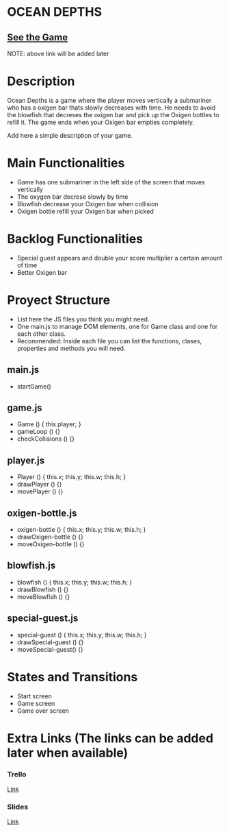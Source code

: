 


# OCEAN DEPTHS


## [See the Game](www.your-url-here.com)
NOTE: above link will be added later

# Description
Ocean Depths is a game where the player moves vertically a submariner who has a oxigen bar thats slowly decreases with time. He needs to avoid the blowfish that decreses the oxigen bar and pick up the Oxigen bottles to refill it. The game ends when your Oxigen bar empties completely.

Add here a simple description of your game.

# Main Functionalities

- Game has one submariner in the left side of the screen that moves vertically
- The oxygen bar decrese slowly by time 
- Blowfish decrease your Oxigen bar when collision 
- Oxigen bottle refill your Oxigen bar when picked


# Backlog Functionalities

- Special guest appears and double your score multiplier a certain amount of time 
- Better Oxigen bar 

# Proyect Structure

- List here the JS files you think you might need. 
- One main.js to manage DOM elements, one for Game class and one for each other class.
- Recommended: Inside each file you can list the functions, clases, properties and methods you will need.


## main.js

- startGame()

## game.js

- Game () {
    this.player;
}
- gameLoop () {}
- checkCollisions () {}

## player.js 

- Player () {
    this.x;
    this.y;
    this.w;
    this.h;
}
- drawPlayer () {}
- movePlayer () {}

## oxigen-bottle.js 
- oxigen-bottle () {
    this.x;
    this.y;
    this.w;
    this.h;
}
- drawOxigen-bottle () {}
- moveOxigen-bottle () {}

## blowfish.js
- blowfish () {
    this.x;
    this.y;
    this.w;
    this.h;
}
- drawBlowfish () {}
- moveBlowfish () {}

## special-guest.js
- special-guest () {
    this.x;
    this.y;
    this.w;
    this.h;
}
- drawSpecial-guest () {}
- moveSpecial-guest() {}

# States and Transitions

- Start screen
- Game screen
- Game over screen 

# Extra Links (The links can be added later when available)

### Trello
[Link](www.your-url-here.com)

### Slides
[Link](www.your-url-here.com)